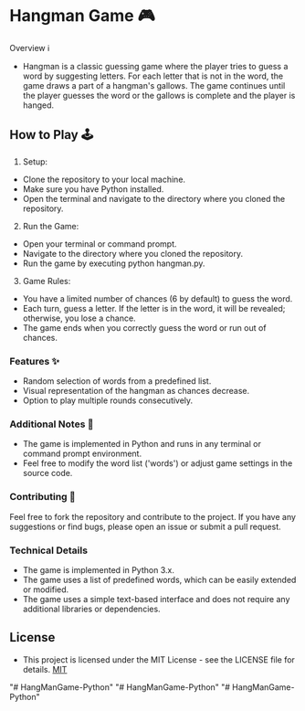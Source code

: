 
# Hangman Game 🎮

Overview ℹ️
- Hangman is a classic guessing game where the player tries to guess a word by suggesting letters. For each letter that is not in the word, the game draws a part of a hangman's gallows. The game continues until the player guesses the word or the gallows is complete and the player is hanged.


## How to Play 🕹️

1. Setup:

- Clone the repository to your local machine.
- Make sure you have Python installed.
- Open the terminal and navigate to the directory where you cloned the repository.
2. Run the Game:

- Open your terminal or command prompt.
- Navigate to the directory where you cloned the repository.
- Run the game by executing python hangman.py.

3. Game Rules:

- You have a limited number of chances (6 by default) to guess the word.
- Each turn, guess a letter. If the letter is in the word, it will be revealed; otherwise, you lose a chance.
- The game ends when you correctly guess the word or run out of chances.
### Features ✨
- Random selection of words from a predefined list.
- Visual representation of the hangman as chances decrease.
- Option to play multiple rounds consecutively.
### Additional Notes 📝
- The game is implemented in Python and runs in any terminal or command prompt environment.
- Feel free to modify the word list ('words') or adjust game settings in the source code.

### Contributing 🤝

Feel free to fork the repository and contribute to the project. If you have any suggestions or find bugs, please open an issue or submit a pull request.

### Technical Details
- The game is implemented in Python 3.x.
- The game uses a list of predefined words, which can be easily extended or modified.
- The game uses a simple text-based interface and does not require any additional libraries or dependencies.


## License

- This project is licensed under the MIT License - see the LICENSE file for details.
[MIT](https://choosealicense.com/licenses/mit/)

"# HangManGame-Python" 
"# HangManGame-Python" 
"# HangManGame-Python" 
